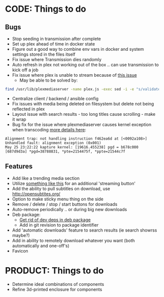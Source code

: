 CODE: Things to do
==================



Bugs
----

- Stop seeding in transmission after complete
- Set up plex ahead of time in docker state
- Figure out a good way to combine env vars in docker and system settings stored in the files itself
- Fix issue where Transmission dies randomly
- Auto refresh in plex not working out of the box .. can use transmission to kick off a job
- Fix issue where plex is unable to stream because of [this issue](http://www.htpcguides.com/fix-plex-server-is-not-powerful-enough-on-raspberry-pi-2/)
  - May be able to be solved by:

```bash
find /usr/lib/plexmediaserver -name plex.js -exec sed -i -e "s/validateTranscoder:function(t,n){var/validateTranscoder:function(t,n){return false;var/g" {} \;
```

- Centralize client / backend / ansible config
- Fix issues with media being deleted on filesystem but delete not being reflected in plex
- Layout issue with search results - too long titles cause scrolling - make it wrap
- Bug fix for the issue where plexmediaserver causes kernel exception when transcoding [more details here](https://www.raspberrypi.org/forums/viewtopic.php?f=28&t=146072&p=981380):

```
Alignment trap: not handling instruction f462ea6d at [<0092a108>]
Unhandled fault: alignment exception (0x001)
May 25 23:22:22 kapture kernel: [19616.455238] pgd = b678c000
[687d9d3a] *pgd=38788831, *pte=2154475f, *ppte=21544c7f
```

Features
--------

- Add like a trending media section
- Utilize [something like this](https://webtorrent.io/desktop) for an additional 'streaming button'
- Add the ability to pull subtitles on download, use http://opensubtites.org/
- Option to make sticky menu thing on the side
- Remove / delete / stop / start buttons for downloads
- Auto-remove periodically .. or during big new downloads
- Deb package:
  - [Get rid of dev deps in deb package](https://www.npmjs.com/package/grunt-package-modules)
   - Add in git revision to package identifier
- Add 'automatic downloads' feature to search results (ie search showrss maybe?)
- Add in ability to remotely download whatever you want (both automatically and one-off's)
- Favicon



PRODUCT: Things to do
=====================

- Determine ideal combinations of components
- Refine 3d-printed enclosure for components

